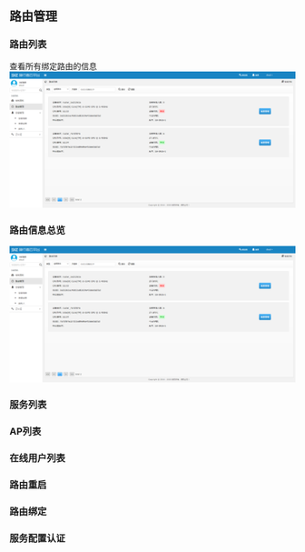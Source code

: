 ## 路由管理
### 路由列表
查看所有绑定路由的信息
![Alt text](/images/router_list.png)

### 路由信息总览
![Alt text](/images/router_list.png)

### 服务列表

### AP列表

### 在线用户列表

### 路由重启

### 路由绑定

### 服务配置认证